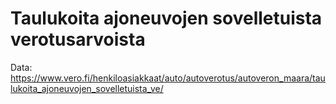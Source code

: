 # Taulukoita ajoneuvojen sovelletuista verotusarvoista

Data: https://www.vero.fi/henkiloasiakkaat/auto/autoverotus/autoveron_maara/taulukoita_ajoneuvojen_sovelletuista_ve/



